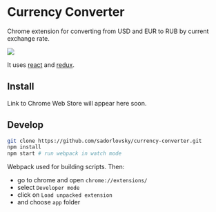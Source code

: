 # Currency Converter

Chrome extension for converting from USD and EUR to RUB by current exchange rate.

![](http://i.imgur.com/F8bLKwT.jpg)

It uses [react](https://github.com/facebook/react) and [redux](https://github.com/reactjs/redux).

## Install

Link to Chrome Web Store will appear here soon.

## Develop

```bash
git clone https://github.com/sadorlovsky/currency-converter.git
npm install
npm start # run webpack in watch mode
```
Webpack used for building scripts. Then:
- go to chrome and open `chrome://extensions/`
- select `Developer mode`
- click on `Load unpacked extension`
- and choose `app` folder
